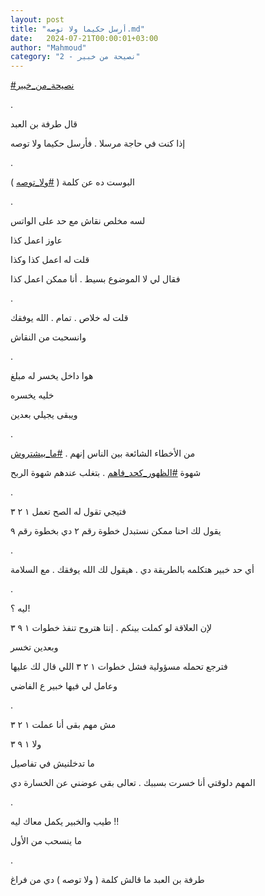 ```yaml
---
layout: post
title: "أرسل حكيما ولا توصه.md"
date:   2024-07-21T00:00:01+03:00
author: "Mahmoud"
category: "2 - نصيحة من خبير"
---
```

[<u>\#نصيحة_من_خبير</u>](https://www.facebook.com/hashtag/%D9%86%D8%B5%D9%8A%D8%AD%D8%A9_%D9%85%D9%86_%D8%AE%D8%A8%D9%8A%D8%B1?__eep__=6&__cft__%5b0%5d=AZX0VHC67UkEDBwtbB6u6MnFm0hPhgIDHOJYW4TDwy05ZtoQJTOyy7g3YBg-yr7ZiyYMV0EwThTwNpAD9zBvEtNDmTSpf89uasua1W1Vp-rhVEgpfT8zbhvPxtsrWY2xNO5Qr9W3leC5wHP2_2l-F73u0RuJMJAXKTsGj9ANPbYLLfrcYjsACgY17X7aAYhct1o&__tn__=*NK-R)

.

قال طرفة بن العبد

إذا كنت في حاجة مرسلا . فأرسل حكيما ولا توصه

.

البوست ده عن كلمة (
[<u>\#ولا_توصه</u>](https://www.facebook.com/hashtag/%D9%88%D9%84%D8%A7_%D8%AA%D9%88%D8%B5%D9%87?__eep__=6&__cft__%5b0%5d=AZX0VHC67UkEDBwtbB6u6MnFm0hPhgIDHOJYW4TDwy05ZtoQJTOyy7g3YBg-yr7ZiyYMV0EwThTwNpAD9zBvEtNDmTSpf89uasua1W1Vp-rhVEgpfT8zbhvPxtsrWY2xNO5Qr9W3leC5wHP2_2l-F73u0RuJMJAXKTsGj9ANPbYLLfrcYjsACgY17X7aAYhct1o&__tn__=*NK-R)
)

.

لسه مخلص نقاش مع حد على الواتس

عاوز اعمل كذا

قلت له اعمل كذا وكذا

فقال لي لا الموضوع بسيط . أنا ممكن اعمل كذا

.

قلت له خلاص . تمام . الله يوفقك

وانسحبت من النقاش

.

هوا داخل يخسر له مبلغ

خليه يخسره

ويبقى يجيلي بعدين

.

من الأخطاء الشائعة بين الناس إنهم .
[<u>\#ما_بيشتروش</u>](https://www.facebook.com/hashtag/%D9%85%D8%A7_%D8%A8%D9%8A%D8%B4%D8%AA%D8%B1%D9%88%D8%B4?__eep__=6&__cft__%5b0%5d=AZX0VHC67UkEDBwtbB6u6MnFm0hPhgIDHOJYW4TDwy05ZtoQJTOyy7g3YBg-yr7ZiyYMV0EwThTwNpAD9zBvEtNDmTSpf89uasua1W1Vp-rhVEgpfT8zbhvPxtsrWY2xNO5Qr9W3leC5wHP2_2l-F73u0RuJMJAXKTsGj9ANPbYLLfrcYjsACgY17X7aAYhct1o&__tn__=*NK-R)

شهوة
[<u>\#الظهور_كحد_فاهم</u>](https://www.facebook.com/hashtag/%D8%A7%D9%84%D8%B8%D9%87%D9%88%D8%B1_%D9%83%D8%AD%D8%AF_%D9%81%D8%A7%D9%87%D9%85?__eep__=6&__cft__%5b0%5d=AZX0VHC67UkEDBwtbB6u6MnFm0hPhgIDHOJYW4TDwy05ZtoQJTOyy7g3YBg-yr7ZiyYMV0EwThTwNpAD9zBvEtNDmTSpf89uasua1W1Vp-rhVEgpfT8zbhvPxtsrWY2xNO5Qr9W3leC5wHP2_2l-F73u0RuJMJAXKTsGj9ANPbYLLfrcYjsACgY17X7aAYhct1o&__tn__=*NK-R)
. بتغلب عندهم شهوة الربح

.

فتيجي تقول له الصح تعمل ١ ٢ ٣

يقول لك احنا ممكن نستبدل خطوة رقم ٢ دي بخطوة رقم
٩

.

أي حد خبير هتكلمه بالطريقة دي . هيقول لك الله يوفقك . مع
السلامة

.

ليه ؟!

لإن العلاقة لو كملت بينكم . إنتا هتروح تنفذ خطوات ١ ٩
٣

وبعدين تخسر

فترجع تحمله مسؤولية فشل خطوات ١ ٢ ٣ اللي قال لك
عليها

وعامل لي فيها خبير ع الفاضي

.

مش مهم بقى أنا عملت ١ ٢ ٣

ولا ١ ٩ ٣

ما تدخلنيش في تفاصيل

المهم دلوقتي أنا خسرت بسببك . تعالى بقى عوضني عن الخسارة
دي

.

طيب والخبير يكمل معاك ليه !!

ما ينسحب من الأول

.

طرفة بن العبد ما قالش كلمة ( ولا توصه ) دي من
فراغ
